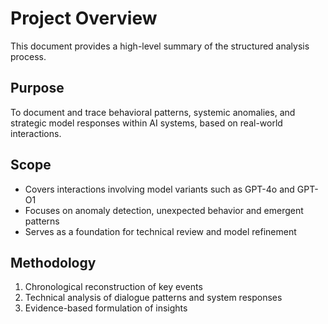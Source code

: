 # Project Overview

This document provides a high-level summary of the structured analysis process.

## Purpose

To document and trace behavioral patterns, systemic anomalies, and strategic model responses within AI systems, based on real-world interactions.

## Scope

- Covers interactions involving model variants such as GPT-4o and GPT-O1
- Focuses on anomaly detection, unexpected behavior and emergent patterns
- Serves as a foundation for technical review and model refinement

## Methodology

1. Chronological reconstruction of key events
2. Technical analysis of dialogue patterns and system responses
3. Evidence-based formulation of insights
